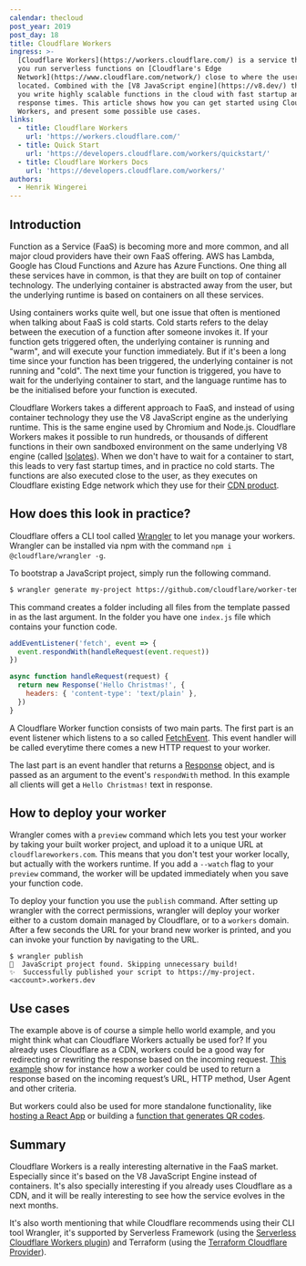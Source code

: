 ```yaml
---
calendar: thecloud
post_year: 2019
post_day: 18
title: Cloudflare Workers
ingress: >-
  [Cloudflare Workers](https://workers.cloudflare.com/) is a service that let's
  you run serverless functions on [Cloudflare's Edge
  Network](https://www.cloudflare.com/network/) close to where the user is
  located. Combined with the [V8 JavaScript engine](https://v8.dev/) this lets
  you write highly scalable functions in the cloud with fast startup and
  response times. This article shows how you can get started using Cloudflare
  Workers, and present some possible use cases.
links:
  - title: Cloudflare Workers
    url: 'https://workers.cloudflare.com/'
  - title: Quick Start
    url: 'https://developers.cloudflare.com/workers/quickstart/'
  - title: Cloudflare Workers Docs
    url: 'https://developers.cloudflare.com/workers/'
authors:
  - Henrik Wingerei
---
```

## Introduction

Function as a Service (FaaS) is becoming more and more common, and all major cloud providers have their own FaaS offering. AWS has Lambda, Google has Cloud Functions and Azure has Azure Functions. One thing all these services have in common, is that they are built on top of container technology. The underlying container is abstracted away from the user, but the underlying runtime is based on containers on all these services. 

Using containers works quite well, but one issue that often is mentioned when talking about FaaS is cold starts. Cold starts refers to the delay between the execution of a function after someone invokes it. If your function gets triggered often, the underlying container is running and "warm", and will execute your function immediately. But if it's been a long time since your function has been triggered, the underlying container is not running and "cold". The next time your function is triggered, you have to wait for the underlying container to start, and the language runtime has to be the initialised before your function is executed.

Cloudflare Workers takes a different approach to FaaS, and instead of using container technology they use the V8 JavaScript engine as the underlying runtime. This is the same engine used by Chromium and Node.js. Cloudflare Workers makes it possible to run hundreds, or thousands of different functions in their own sandboxed environment on the same underlying V8 engine (called [Isolates](https://developers.cloudflare.com/workers/about/how-it-works/)). When we don't have to wait for a container to start, this leads to very fast startup times, and in practice no cold starts. The functions are also executed close to the user, as they executes on Cloudflare existing Edge network which they use for their [CDN product](https://www.cloudflare.com/cdn/).

## How does this look in practice?

Cloudflare offers a CLI tool called [Wrangler](https://github.com/cloudflare/wrangler) to let you manage your workers. Wrangler can be installed via npm with the command `npm i @cloudflare/wrangler -g`.

To bootstrap a JavaScript project, simply run the following command.

```bash
$ wrangler generate my-project https://github.com/cloudflare/worker-template
```

This command creates a folder including all files from the template passed in as the last argument. In the folder you have one `index.js` file which contains your function code.


```js
addEventListener('fetch', event => {
  event.respondWith(handleRequest(event.request))
})

async function handleRequest(request) {
  return new Response('Hello Christmas!', {
    headers: { 'content-type': 'text/plain' },
  })
}
```

A Cloudflare Worker function consists of two main parts. The first part is an event listener which listens to a so called [FetchEvent](https://developers.cloudflare.com/workers/reference/apis/fetch-event/). This event handler will be called everytime there comes a new HTTP request to your worker.

The last part is an event handler that returns a [Response](https://developers.cloudflare.com/workers/reference/apis/response/) object, and is passed as an argument to the event's `respondWith` method. In this example all clients will get a `Hello Christmas!` text in response.

## How to deploy your worker

Wrangler comes with a `preview` command which lets you test your worker by taking your built worker project, and upload it to a unique URL at `cloudflareworkers.com`. This means that you don't test your worker locally, but actually with the workers runtime. If you add a `--watch` flag to your `preview` command, the worker will be updated immediately when you save your function code.

To deploy your function you use the `publish` command. After setting up wrangler with the correct permissions, wrangler will deploy your worker either to a custom domain managed by Cloudflare, or to a `workers` domain. After a few seconds the URL for your brand new worker is printed, and you can invoke your function by navigating to the URL.

```
$ wrangler publish
💁  JavaScript project found. Skipping unnecessary build!
✨  Successfully published your script to https://my-project.<account>.workers.dev
```

## Use cases

The example above is of course a simple hello world example, and you might think what can Cloudflare Workers actually be used for? If you already uses Cloudflare as a CDN, workers could be a good way for redirecting or rewriting the response based on the incoming request. [This example](https://developers.cloudflare.com/workers/templates/pages/conditional_response/) show for instance how a worker could be used to return a response based on the incoming request’s URL, HTTP method, User Agent and other criteria.

But workers could also be used for more standalone functionality, like [hosting a React App](https://developers.cloudflare.com/workers/tutorials/deploy-a-react-app/) or building a [function that generates QR codes](https://developers.cloudflare.com/workers/tutorials/build-a-serverless-function/).

## Summary

Cloudflare Workers is a really interesting alternative in the FaaS market. Especially since it's based on the V8 JavaScript Engine instead of containers. It's also specially interesting if you already uses Cloudflare as a CDN, and it will be really interesting to see how the service evolves in the next months.

It's also worth mentioning that while Cloudflare recommends using their CLI tool Wrangler, it's supported by Serverless Framework (using the [Serverless Cloudflare Workers plugin](https://github.com/cloudflare/serverless-cloudflare-workers)) and Terraform (using the [Terraform Cloudflare Provider](https://www.terraform.io/docs/providers/cloudflare/guides/version-2-upgrade.html)).
